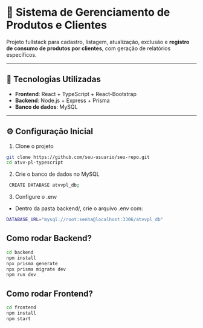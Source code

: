 # 🐾 Sistema de Gerenciamento de Produtos e Clientes

Projeto fullstack para cadastro, listagem, atualização, exclusão e **registro de consumo de produtos por clientes**, com geração de relatórios específicos.

---

## 🚀 Tecnologias Utilizadas

- **Frontend**: React + TypeScript + React-Bootstrap  
- **Backend**: Node.js + Express + Prisma  
- **Banco de dados**: MySQL  

---

## ⚙️ Configuração Inicial

1. Clone o projeto

```bash
git clone https://github.com/seu-usuario/seu-repo.git
cd atvv-pl-typescript
```

2. Crie o banco de dados no MySQL
```bash
 CREATE DATABASE atvvpl_db;
```

3. Configure o .env
- Dentro da pasta backend/, crie o arquivo .env com:
```bash
DATABASE_URL="mysql://root:senha@localhost:3306/atvvpl_db"
```



## Como rodar Backend?

```bash
cd backend
npm install
npx prisma generate
npx prisma migrate dev
npm run dev
```

## Como rodar Frontend?
```bash
cd frontend
npm install
npm start
```